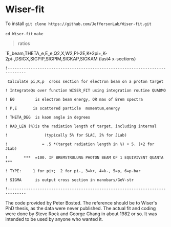 # Wiser-fit
To install
`git clone https://github.com/JeffersonLab/Wiser-fit.git`

`cd Wiser-fit` 
`make`

> ratios

`E_beam,THETA_e,E_e,Q2,X,W2,PI-2E,K+2pi+,K-2pi-,DSIGX,SIGPIP,SIGPIM,SIGKAP,SIGKAM (last4 x-sections)



`!------------------------------------------------------------------------------`

` Calculate pi,K,p  cross section for electron beam on a proton target`

`! IntegrateQs over function WISER_FIT using integration routine QUADMO`

`! E0         is electron beam energy, OR max of Brem spectra`

`! P,E       is scattered particle  momentum,energy`

`! THETA_DEG  is kaon angle in degrees`

`! RAD_LEN (%)is the radiation length of target, including internal`

`!                (typically 5% for SLAC, 2% for JLab)`

`!               = .5 *(target radiation length in %) + 5. (+2 for JLab)`

`!       ***  =100. IF BREMSTRULUNG PHOTON BEAM OF 1 EQUIVIVENT QUANTA ***`

`! TYPE:     1 for pi+;  2 for pi-, 3=k+, 4=k-, 5=p, 6=p-bar`

`! SIGMA      is output cross section in nanobars/GeV-str`

`!------------------------------------------------------------------------------`
 
 The code provided by Peter Bosted. The reference should be to Wiser's PhD thesis, as the data
were never published.  The actual fit and coding were done by Steve Rock and George
Chang in about 1982 or so. It was intended to be used by anyone who wanted it.

